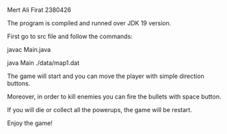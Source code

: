 Mert Ali Firat
2380426

The program is compiled and runned over JDK 19 version.

First go to src file and follow the commands:

javac Main.java 

java Main ./data/map1.dat

The game will start and you can move the player with simple direction buttons.

Moreover, in order to kill enemies you can fire the bullets with space button.

If you will die or collect all the powerups, the game will be restart.

Enjoy the game!